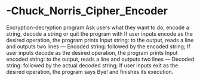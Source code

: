 # -Chuck_Norris_Cipher_Encoder
Encryption-decryption program
Ask users what they want to do, encode a string, decode a string or quit the program with
If user inputs encode as the desired operation, the program prints Input string: to the output, reads a line and outputs two lines — Encoded string: followed by the encoded string;
If user inputs decode as the desired operation, the program prints Input encoded string: to the output, reads a line and outputs two lines — Decoded string: followed by the actual decoded string;
If user inputs exit as the desired operation, the program says Bye! and finishes its execution.
